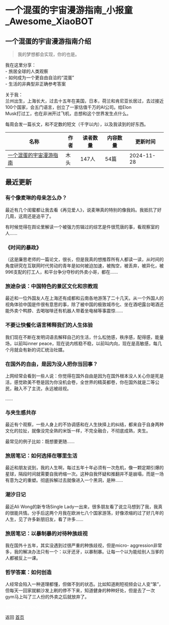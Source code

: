 # 一个混蛋的宇宙漫游指南_小报童_Awesome_XiaoBOT

## 一个混蛋的宇宙漫游指南介绍
> 我的梦想都会实现，你的也是。    
    
我在这里分享：    
\- 旅居全球的人类观察    
\- 如何成为一个更自由自洽的“混蛋”    
\- 生活的非典型非正确参考答案    
    
关于我：    
兰州出生，上海长大，过去十五年在美国，日本，荷兰和肯尼亚长居过，去过接近100个国家，会五门语言，创立了一家估值千万的AI公司。给Elon  
Musk打过工，也在非洲开过飞机，总想和这个世界发生点什么。    
    
每周会发一篇长文，和不定数的短文（千字以内），以及我读到的好东西。  
  


|名称|作者|读者数量|内容数量|更新时间|
|---|---|---|---|---|
|[一个混蛋的宇宙漫游指南](https://xiaobot.net/p/hundan?refer=0b133df9-27dc-423b-8101-639049001c13)|木头|147人|54篇|2024-11-28|

## 最近更新
### 有个像麦琳的母亲怎么办？

最近有几个闺蜜都让我去看《再见爱人》，说麦琳真的特别的像我妈。我抵抗了好几周，这周还是追平了。

有时候觉得在舆论里解读一个被强力剪辑过的综艺是件很荒唐的事，看观察室的人......

### 《时间的暴政》

（这是廉思老师的一篇论文，很长，但是我真的想推荐所有人都读一读，从时间的角度研究在互联网时代劳动的青年是如何被迫加速，被掏空，被丢弃，被异化，被996支配的打工人，和平台争分夺秒的外卖小哥，都在......

### 旅途杂谈：中国特色的景区文化和宗教观

最近和一位外国友人在上海还有成都和云南各地游荡了二十几天。从一个外国人的视角体验中国是件很有意思的事，除了被中国的极致城市化、坐在酒吧露台喝酒还能外卖个鸭脖、去喝咖啡还有机器人带着坐电梯等事震惊......

### 不要让快餐化语言稀释我们的人生体验

我们现在不断在发明词语去解释自己的生活，什么松弛感，秩序感，配得感，能量场，以前叫inner
peace，现在说内核稳不稳，以前叫内向，现在是高敏感，每几个月就会有新的词汇统治社媒。

### 在国外的自由，是因为没人把你当回事？

上网经常会看到一些人说：你觉得在国外自由是因为在国外根本没人关心你是死是活，感觉欧美不卷是因为你没机会卷，全世界的精英都卷，你在国外就是二等公民，融入不了主流，永远被歧视。

......

### 与夹生感共存

最近有个观察，一些人身上的不协调感和在人生抉择上的纠结，都来自于自身两种文化的拉扯，就像没完全熟的米饭一样，不完全融合，不彻底成熟，夹生。

最常见的例子比如：既想要更随......

### 旅居笔记：如何选择在哪里生活

最近和朋友说到，我的人生啊，每过五年十年必须有一次危机，像一颗定期引爆的星球，隔段时间就需要自我坍缩一次。这种自我怀疑和推翻并不是崩塌，而是一场有意为之的重塑。彻底拆解过去就像进入一个黑洞，是种......

### 潮汐日记

最近Ali Wong的新专场Single
Lady一出来，很多朋友看了说立马想到了我，我真的很能共情。分手后这两个月我在欧洲七八个国家游荡，好像浓缩的过了好几年的人生，见了许多新朋旧友，看了许多......

### 旅居笔记：以暴制暴的对待种族歧视

我在国外十五年，其实没遇到过很严重的种族歧视，但是micro-
aggression非常多，我的解决办法只有一个：以牙还牙，以暴制暴。让每一个以为能给别人当爹的人都被反上一课。

### 哲学答案：如何创造

人经常会陷入一种道理都懂，但做不到的状态。比如知道刷短视频会让人变“笨”，但每天一回家就躺沙发上刷的停不下来，知道健身的种种好处，但是去了一次gym马上叫了三人份的外卖之后就放弃了。


<a href="https://github.com/Reno9527/awesome-xiaobot" style="color: white; text-decoration: none;">awesome-xiaobot</a>

返回 [首页](../README.md)
